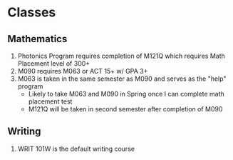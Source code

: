 # Classes
## Mathematics
1. Photonics Program requires completion of M121Q which requires Math Placement level of 300+
2. M090 requires M063 or ACT 15+ w/ GPA 3+
3. M063 is taken in the same semester as M090 and serves as the "help" program
    - Likely to take M063 and M090 in Spring once I can complete math placement test
    - M121Q will be taken in second semester after completion of M090

## Writing
1. WRIT 101W is the default writing course